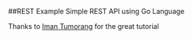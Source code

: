 ##REST Example
Simple REST API using Go Language

Thanks to [Iman Tumorang](github.com/bxcodec) for the great tutorial